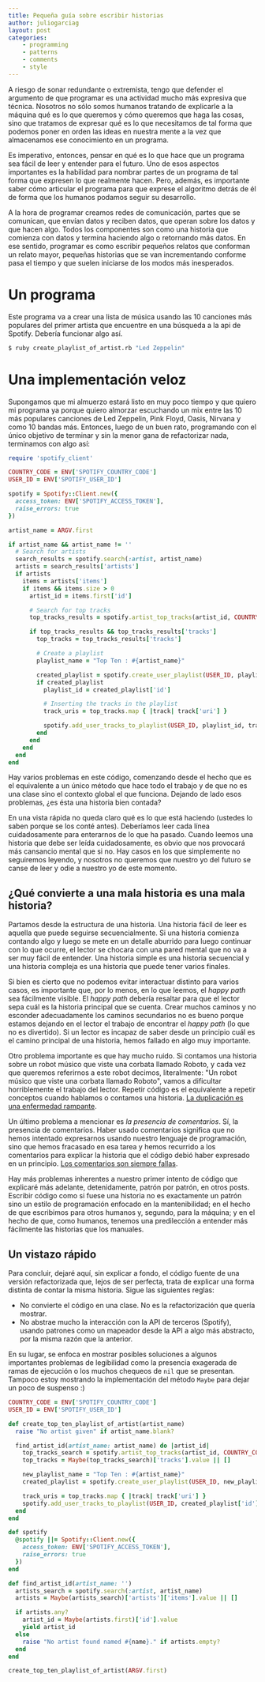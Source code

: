 ```yaml
---
title: Pequeña guía sobre escribir historias
author: juliogarciag
layout: post
categories:
    - programming
    - patterns
    - comments
    - style
---
```



A riesgo de sonar redundante o extremista, tengo que defender el argumento de que programar es una actividad mucho más expresiva que técnica. Nosotros no sólo somos humanos tratando de explicarle a la máquina qué es lo que queremos y cómo queremos que haga las cosas, sino que tratamos de expresar qué es lo que necesitamos de tal forma que podemos poner en orden las ideas en nuestra mente a la vez que almacenamos ese conocimiento en un programa.

Es imperativo, entonces, pensar en qué es lo que hace que un programa sea fácil de leer y entender para el futuro. Uno de esos aspectos importantes es la habilidad para nombrar partes de un programa de tal forma que expresen lo que realmente hacen. Pero, además, es importante saber cómo articular el programa para que exprese el algoritmo detrás de él de forma que los humanos podamos seguir su desarrollo.

A la hora de programar creamos redes de comunicación, partes que se comunican, que envían datos y reciben datos, que operan sobre los datos y que hacen algo. Todos los componentes son como una historia que comienza con datos y termina haciendo algo o retornando más datos. En ese sentido, programar es como escribir pequeños relatos que conforman un relato mayor, pequeñas historias que se van incrementando conforme pasa el tiempo y que suelen iniciarse de los modos más inesperados.

# Un programa

Este programa va a crear una lista de música usando las 10 canciones más populares del primer artista que encuentre en una búsqueda a la api de Spotify. Debería funcionar algo así.

```bash
$ ruby create_playlist_of_artist.rb "Led Zeppelin"
```

# Una implementación veloz

Supongamos que mi almuerzo estará listo en muy poco tiempo y que quiero mi programa ya porque quiero almorzar escuchando un mix entre las 10 más populares canciones de Led Zeppelin, Pink Floyd, Oasis, Nirvana y como 10 bandas más. Entonces, luego de un buen rato, programando con el único objetivo de terminar y sin la menor gana de refactorizar nada, terminamos con algo así:

```ruby
require 'spotify_client'

COUNTRY_CODE = ENV['SPOTIFY_COUNTRY_CODE']
USER_ID = ENV['SPOTIFY_USER_ID']

spotify = Spotify::Client.new({
  access_token: ENV['SPOTIFY_ACCESS_TOKEN'],
  raise_errors: true
})

artist_name = ARGV.first

if artist_name && artist_name != ''
  # Search for artists
  search_results = spotify.search(:artist, artist_name)
  artists = search_results['artists']
  if artists
    items = artists['items']
    if items && items.size > 0
      artist_id = items.first['id']

      # Search for top tracks
      top_tracks_results = spotify.artist_top_tracks(artist_id, COUNTRY_CODE)

      if top_tracks_results && top_tracks_results['tracks']
        top_tracks = top_tracks_results['tracks']

        # Create a playlist
        playlist_name = "Top Ten : #{artist_name}"

        created_playlist = spotify.create_user_playlist(USER_ID, playlist_name)
        if created_playlist
          playlist_id = created_playlist['id']

          # Inserting the tracks in the playlist
          track_uris = top_tracks.map { |track| track['uri'] }

          spotify.add_user_tracks_to_playlist(USER_ID, playlist_id, track_uris)
        end
      end
    end
  end
end
```

Hay varios problemas en este código, comenzando desde el hecho que es el equivalente a un único método que hace todo el trabajo y de que no es una clase sino el contexto global el que funciona. Dejando de lado esos problemas, ¿es ésta una historia bien contada?

En una vista rápida no queda claro qué es lo que está haciendo (ustedes lo saben porque se los conté antes). Deberíamos leer cada línea cuidadosamente para enterarnos de lo que ha pasado. Cuando leemos una historia que debe ser leída cuidadosamente, es obvio que nos provocará más cansancio mental que si no. Hay casos en los que simplemente no seguiremos leyendo, y nosotros no queremos que nuestro yo del futuro se canse de leer y odie a nuestro yo de este momento.

## ¿Qué convierte a una mala historia es una mala historia?

Partamos desde la estructura de una historia. Una historia fácil de leer es aquella que puede seguirse secuencialmente. Si una historia comienza contando algo y luego se mete en un detalle aburrido para luego continuar con lo que ocurre, el lector se chocara con una pared mental que no va a ser muy fácil de entender. Una historia simple es una historia secuencial y una historia compleja es una historia que puede tener varios finales.

Si bien es cierto que no podemos evitar interactuar distinto para varios casos, es importante que, por lo menos, en lo que leemos, el *happy path* sea fácilmente visible. El *happy path* debería resaltar para que el lector sepa cuál es la historia principal que se cuenta. Crear muchos caminos y no esconder adecuadamente los caminos secundarios no es bueno porque estamos dejando en el lector el trabajo de encontrar el *happy path* (lo que no es divertido). Si un lector es incapaz de saber desde un principio cuál es el camino principal de una historia, hemos fallado en algo muy importante.

Otro problema importante es que hay mucho ruido. Si contamos una historia sobre un robot músico que viste una corbata llamado Roboto, y cada vez que queremos referirnos a este robot decimos, literalmente: "Un robot músico que viste una corbata llamado Roboto", vamos a dificultar horriblemente el trabajo del lector. Repetir código es el equivalente a repetir conceptos cuando hablamos o contamos una historia. [La duplicación es una enfermedad rampante](http://blog.8thcolor.com/en/2013/06/duplication-is-a-rampant-disease/).

Un último problema a mencionar es *la presencia de comentarios*. Sí, la presencia de comentarios. Haber usado comentarios significa que no hemos intentado expresarnos usando nuestro lenguaje de programación, sino que hemos fracasado en esa tarea y hemos recurrido a los comentarios para explicar la historia que el código debió haber expresado en un principio. [Los comentarios son siempre fallas](http://www.barebonescoder.com/2011/01/comments-are-always-failures/).

Hay más problemas inherentes a nuestro primer intento de código que explicaré más adelante, detenidamente, patrón por patrón, en otros posts. Escribir código como si fuese una historia no es exactamente un patrón sino un estilo de programación enfocado en la mantenibilidad; en el hecho de que escribimos para otros humanos y, segundo, para la máquina; y en el hecho de que, como humanos, tenemos una predilección a entender más fácilmente las historias que los manuales.

## Un vistazo rápido

Para concluir, dejaré aquí, sin explicar a fondo, el código fuente de una versión refactorizada que, lejos de ser perfecta, trata de explicar una forma distinta de contar la misma historia. Sigue las siguientes reglas:

- No convierte el código en una clase. No es la refactorización que quería mostrar.
- No abstrae mucho la interacción con la API de terceros (Spotify), usando patrones como un mapeador desde la API a algo más abstracto, por la misma razón que la anterior.

En su lugar, se enfoca en mostrar posibles soluciones a algunos importantes problemas de legibilidad como la presencia exagerada de ramas de ejecución o los muchos chequeos de `nil` que se presentan. Tampoco estoy mostrando la implementación del método `Maybe` para dejar un poco de suspenso :)


```ruby
COUNTRY_CODE = ENV['SPOTIFY_COUNTRY_CODE']
USER_ID = ENV['SPOTIFY_USER_ID']

def create_top_ten_playlist_of_artist(artist_name)
  raise "No artist given" if artist_name.blank?

  find_artist_id(artist_name: artist_name) do |artist_id|
    top_tracks_search = spotify.artist_top_tracks(artist_id, COUNTRY_CODE)
    top_tracks = Maybe(top_tracks_search)['tracks'].value || []

    new_playlist_name = "Top Ten : #{artist_name}"
    created_playlist = spotify.create_user_playlist(USER_ID, new_playlist_name)

    track_uris = top_tracks.map { |track| track['uri'] }
    spotify.add_user_tracks_to_playlist(USER_ID, created_playlist['id'], track_uris)
  end
end

def spotify
  @spotify ||= Spotify::Client.new({
    access_token: ENV['SPOTIFY_ACCESS_TOKEN'],
    raise_errors: true
  })
end

def find_artist_id(artist_name: '')
  artists_search = spotify.search(:artist, artist_name)
  artists = Maybe(artists_search)['artists']['items'].value || []

  if artists.any?
    artist_id = Maybe(artists.first)['id'].value
    yield artist_id
  else
    raise "No artist found named #{name}." if artists.empty?
  end
end

create_top_ten_playlist_of_artist(ARGV.first)
```

